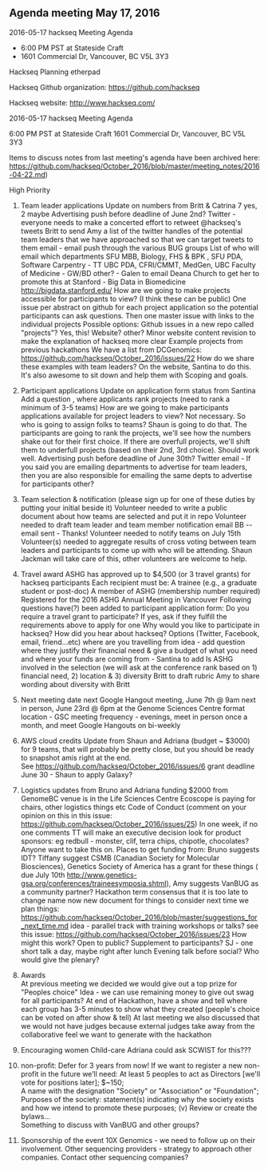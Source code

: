 ## Agenda meeting May 17, 2016

2016-05-17 hackseq Meeting Agenda
* 6:00 PM PST at Stateside Craft
* 1601 Commercial Dr, Vancouver, BC V5L 3Y3

Hackseq Planning etherpad

Hackseq Github organization: https://github.com/hackseq

Hackseq website: http://www.hackseq.com/


2016-05-17 hackseq Meeting Agenda

6:00 PM PST at Stateside Craft
1601 Commercial Dr, Vancouver, BC V5L 3Y3

Items to discuss
notes from last meeting's agenda have been archived here: https://github.com/hackseq/October_2016/blob/master/meeting_notes/2016-04-22.md)

High Priority

1. Team leader applications 
Update on numbers from Britt & Catrina 7 yes, 2 maybe
Advertising push before deadline of June 2nd?
Twitter - everyone needs to make a concerted effort to retweet @hackseq's tweets
Britt to send Amy a list of the twitter handles of the potential team leaders that we have approached so that we can target tweets to them
email - email push through the various BUG groups
List of who will email which departments
SFU MBB, Biology, FHS & BPK , SFU PDA, Software Carpentry - TT
UBC PDA, CFRI/CMMT, MedGen, UBC Faculty of Medicine - GW/BD
other? - Galen to email Deana Church to get her to promote this at Stanford - Big Data in Biomedicine http://bigdata.stanford.edu/
How are we going to make projects accessible for participants to view? (I think these can be public)
One issue per abstract on github for each project application so the potential participants can ask questions. Then one master issue with links to the individual projects
      Possible options:
Github issues in a new repo called "projects"?  Yes, this!
Website? 
other?
Minor website content revision to make the explanation of hackseq more clear
Example projects from previous hackathons
We have a list from DCGenomics: https://github.com/hackseq/October_2016/issues/22
How do we share these examples with team leaders? On the website, Santina to do this.  It's also awesome to sit down and help them with Scoping and goals.  

2. Participant applications
Update on application form status from Santina
Add a question , where applicants rank projects (need to rank a minimum of 3-5 teams)
How are we going to make participants applications available for project leaders to view? Not necessary.
So who is going to assign folks to teams? Shaun is going to do that. The participants are going to rank the projects, we'll see how the numbers shake out for their first choice. If there are overfull projects, we'll shift them to underfull projects (based on their 2nd, 3rd choice).  Should work well.
Advertising push before deadline of June 30th?
Twitter
email - If you said you are emailing departments to advertise for team leaders, then you are also responsible for emailing the same depts to advertise for participants 
other?

3. Team selection & notification (please sign up for one of these duties by putting your initial beside it)
Volunteer needed to write a public document about how teams are selected and put it in repo
Volunteer needed to draft team leader and team member notification email BB -- email sent - Thanks!
Volunteer needed to notify teams on July 15th
Volunteer(s) needed to aggregate results of cross voting between team leaders and participants to come up with who will be attending. Shaun Jackman will take care of this, other volunteers are welcome to help.

4. Travel award
 ASHG has approved up to $4,500 (or 3 travel grants) for hackseq participants
Each recipient must be:
A trainee (e.g., a graduate student or post-doc)
A member of ASHG (membership number required)
Registered for the 2016 ASHG Annual Meeting in Vancouver
Following questions have(?) been added to participant application form:
Do you require a travel grant to participate? If yes, ask if they fulfill the requirements above to apply for one
Why would you like to participate in hackseq?
How did you hear about hackseq? Options (Twitter, Facebook, email, friend...etc)
where are you travelling from
idea - add question where they justify their financial need & give a budget of what you need and where your funds are coming from - Santina to add
Is ASHG involved in the selection (we will ask at the conference
rank based on 1) financial need, 2) location & 3) diversity
Britt to draft rubric
Amy to share wording about diversity with Britt 

5. Next meeting
date 
next Google Hangout meeting, June 7th @ 9am
next in person, June 23rd @ 6pm at the Genome Sciences Centre
format
location - GSC
meeting frequency - evenings, meet in person once a month, and meet Google Hangouts on bi-weekly

6. AWS cloud credits 
Update from Shaun and Adriana (budget ~ $3000) for 9 teams, that will probably be pretty close, but you should be ready to snapshot amis right at the end.  
See https://github.com/hackseq/October_2016/issues/6
grant deadline June 30 - Shaun to apply
Galaxy?

7.  Logistics
updates from Bruno and Adriana
funding
$2000 from GenomeBC
venue is in the Life Sciences Centre
Ecoscope is paying for chairs, other logistics things etc
Code of Conduct (comment on your opinion on this in this issue: https://github.com/hackseq/October_2016/issues/25) In one week, if no one comments TT will make an executive decision
look for product sponsors: eg redbull - monster, clif, terra chips, chipotle, chocolates? Anyone want to take this on.
Places to get funding from:
Bruno suggests IDT? Tiffany suggest CSMB (Canadian Society for Molecular Biosciences), Genetics Society of America has a grant for these things ( due July 10th http://www.genetics-gsa.org/conferences/traineesymposia.shtml), Amy suggests VanBUG as a community partner?
Hackathon term
consensus that it is too late to change name now
new document for things to consider next time we plan things: https://github.com/hackseq/October_2016/blob/master/suggestions_for_next_time.md
idea - parallel track with training workshops or talks? see this issue: https://github.com/hackseq/October_2016/issues/23
How might this work? Open to public? Supplement to participants? SJ - one short talk a day, maybe right after lunch 
Evening talk before social? Who would give the plenary?

8. Awards  
At previous meeting we decided we would give out a top prize for "Peoples choice"
Idea - we can use remaining money to give out swag for all participants?
At end of Hackathon, have a show and tell where each group has 3-5 minutes to show what they created (people's choice can be voted on after show & tell)
At last meeting we also discussed that we would not have judges because external judges take away from the collaborative feel we want to generate with the hackathon

9. Encouraging women
Child-care
Adriana could ask SCWIST for this???

10. non-profit: Defer for 3 years from now!
If we want to register a new non-profit in the future we’ll need: 
At least 5 peoples to act as Directors [we'll vote for positions later]; 
$~150;  
A name with the designation "Society" or "Association" or "Foundation"; 
Purposes of the society: statement(s) indicating why the society exists and how we intend to promote these purposes; (v) Review or create the bylaws...  
Something to discuss with VanBUG and other groups?

11. Sponsorship of the event
10X Genomics - we need to follow up on their involvement. 
Other sequencing providers - strategy to approach other companies.
Contact other sequencing companies?
